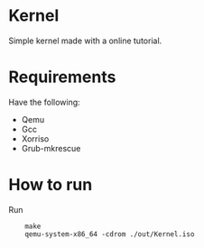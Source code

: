 # Kernel
Simple kernel made with a online tutorial. 

# Requirements
Have the following:  
- Qemu  
- Gcc  
- Xorriso  
- Grub-mkrescue  

# How to run
Run  
```
    make
    qemu-system-x86_64 -cdrom ./out/Kernel.iso

```